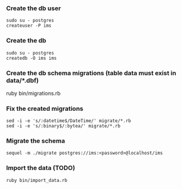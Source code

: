 
### Create the db user
```
sudo su - postgres
createuser -P ims
```

### Create the db
```
sudo su - postgres
createdb -O ims ims
```
### Create the db schema migrations (table data must exist in data/\*.dbf)
ruby bin/migrations.rb

### Fix the created migrations
```
sed -i -e 's/:datetime$/DateTime/' migrate/*.rb
sed -i -e 's/:binary$/:bytea/' migrate/*.rb
```

### Migrate the schema
```
sequel -m ./migrate postgres://ims:<password>@localhost/ims
```

### Import the data (TODO)
```
ruby bin/import_data.rb
```




